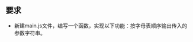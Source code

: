 ## 要求 
    
- 新建main.js文件，编写一个函数，实现以下功能：按字母表顺序输出传入的参数字符串。

<script type="text/javascript">  
    let arr = ['abc', 'aba', 'aef', 'Def', 'BoC', 'FED'];  
    let arrSort = arr.sort(function(s, t) {  
        let a = s.toLowerCase();  
        let b = t.toLowerCase();  
        if (a < b) return -1;  
        if (a > b) return 1;  
        return 0;  
    })
